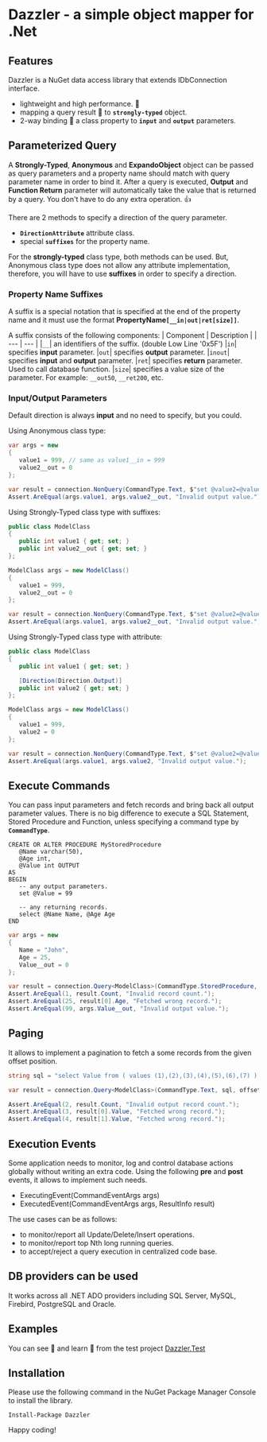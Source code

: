# Dazzler - a simple object mapper for .Net

## Features
Dazzler is a NuGet data access library that extends IDbConnection interface.

- lightweight and high performance. :rocket: 
- mapping a query result :scroll: to **`strongly-typed`** object.
- 2-way binding :link: a class property to **`input`** and **`output`** parameters.



## Parameterized Query
A **Strongly-Typed**, **Anonymous** and **ExpandoObject** object can be passed as query parameters
and a property name should match with query parameter name in order to bind it. 
After a query is executed, **Output** and **Function Return** parameter will automatically take 
the value that is returned by a query. You don't have to do any extra operation. :+1:

There are 2 methods to specify a direction of the query parameter.

- **`DirectionAttribute`** attribute class.
- special **`suffixes`** for the property name.

For the **strongly-typed** class type, both methods can be used.
But, Anonymous class type does not allow any attribute implementation, 
therefore, you will have to use **suffixes** in order to specify a direction.



### Property Name Suffixes
A suffix is a special notation that is specified at the end of the property name
and it must use the format **PropertyName`[__in|out|ret[size]]`**.

A suffix consists of the following components:
| Component | Description |
| --- | --- |
|`__`| an identifiers of the suffix. (double Low Line '0x5F')
|`in`| specifies **input** parameter.
|`out`| specifies **output** parameter.
|`inout`| specifies **input** and **output** parameter.
|`ret`| specifies **return** parameter. Used to call database function.
|`size`| specifies a value size of the parameter. For example: `__out50`, `__ret200`, etc.



### Input/Output Parameters
Default direction is always **input** and no need to specify, but you could.

Using Anonymous class type:
```C#
var args = new
{
   value1 = 999, // same as value1__in = 999
   value2__out = 0
};

var result = connection.NonQuery(CommandType.Text, $"set @value2=@value1", args);
Assert.AreEqual(args.value1, args.value2__out, "Invalid output value.");
```

Using Strongly-Typed class type with suffixes:
```C#
public class ModelClass
{
   public int value1 { get; set; }
   public int value2__out { get; set; }
};
```

```C#
ModelClass args = new ModelClass()
{
   value1 = 999,
   value2__out = 0
};

var result = connection.NonQuery(CommandType.Text, $"set @value2=@value1", args);
Assert.AreEqual(args.value1, args.value2__out, "Invalid output value.");
```

Using Strongly-Typed class type with attribute:
```C#
public class ModelClass
{
   public int value1 { get; set; }

   [Direction(Direction.Output)]
   public int value2 { get; set; }
};
```
```C#
ModelClass args = new ModelClass()
{
   value1 = 999,
   value2 = 0
};

var result = connection.NonQuery(CommandType.Text, $"set @value2=@value1", args);
Assert.AreEqual(args.value1, args.value2, "Invalid output value.");
```


## Execute Commands
You can pass input parameters and fetch records and bring back all output parameter values.
There is no big difference to execute a SQL Statement, Stored Procedure and Function, unless
specifying a command type by **`CommandType`**.


```TSQL
CREATE OR ALTER PROCEDURE MyStoredProcedure
   @Name varchar(50),
   @Age int,
   @Value int OUTPUT
AS
BEGIN
   -- any output parameters.
   set @Value = 99

   -- any returning records.
   select @Name Name, @Age Age
END
```

```C#
var args = new
{
   Name = "John",
   Age = 25,
   Value__out = 0
};

var result = connection.Query<ModelClass>(CommandType.StoredProcedure, "MyStoredProcedure", args);
Assert.AreEqual(1, result.Count, "Invalid record count.");
Assert.AreEqual(25, result[0].Age, "Fetched wrong record.");
Assert.AreEqual(99, args.Value__out, "Invalid output value.");
```


## Paging
It allows to implement a pagination to fetch a some records from the given offset position.

```C#
string sql = "select Value from ( values (1),(2),(3),(4),(5),(6),(7) ) as tmp (Value)";

var result = connection.Query<ModelClass>(CommandType.Text, sql, offset: 2, limit: 2);

Assert.AreEqual(2, result.Count, "Invalid output record count.");
Assert.AreEqual(3, result[0].Value, "Fetched wrong record.");
Assert.AreEqual(4, result[1].Value, "Fetched wrong record.");
```


## Execution Events
Some application needs to monitor, log and control database actions globally without writing an extra code.
Using the following **pre** and **post** events, it allows to implement such needs.

- ExecutingEvent(CommandEventArgs args)
- ExecutedEvent(CommandEventArgs args, ResultInfo result)


The use cases can be as follows:

- to monitor/report all Update/Delete/Insert operations.
- to monitor/report top Nth long running queries.
- to accept/reject a query execution in centralized code base.



## DB providers can be used
It works across all .NET ADO providers including SQL Server, MySQL, Firebird, PostgreSQL and Oracle.



## Examples
You can see :eyes: and learn :green_book: from the test project [Dazzler.Test](https://github.com/suntorch/Dazzler/tree/master/Dazzler.Test)



## Installation
Please use the following command in the NuGet Package Manager Console to install the library.
```
Install-Package Dazzler
```

Happy coding! 

